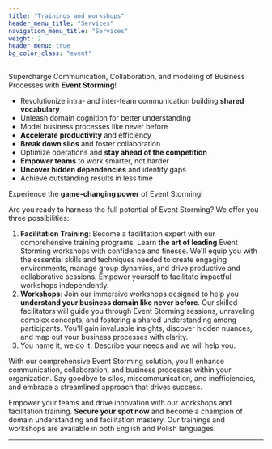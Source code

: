 ```yaml
---
title: "Trainings and workshops"
header_menu_title: "Services"
navigation_menu_title: "Services"
weight: 2
header_menu: true
bg_color_class: "event"
---
```


Supercharge Communication, Collaboration, and modeling of Business Processes with **Event Storming**!

- Revolutionize intra- and inter-team communication building **shared vocabulary**
- Unleash domain cognition for better understanding
- Model business processes like never before
- **Accelerate productivity** and efficiency
- **Break down silos** and foster collaboration
- Optimize operations and **stay ahead of the competition**
- **Empower teams** to work smarter, not harder
- **Uncover hidden dependencies** and identify gaps
- Achieve outstanding results in less time

Experience the **game-changing power** of Event Storming!

Are you ready to harness the full potential of Event Storming? We offer you three possibilities:

1. **Facilitation Training**: Become a facilitation expert with our comprehensive training programs. Learn **the art of leading** Event Storming workshops with confidence and finesse. We'll equip you with the essential skills and techniques needed to create engaging environments, manage group dynamics, and drive productive and collaborative sessions. Empower yourself to facilitate impactful workshops independently.
2. **Workshops**: Join our immersive workshops designed to help you **understand your business domain like never before**. Our skilled facilitators will guide you through Event Storming sessions, unraveling complex concepts, and fostering a shared understanding among participants. You'll gain invaluable insights, discover hidden nuances, and map out your business processes with clarity.
3. You name it, we do it. Describe your needs and we will help you.

With our comprehensive Event Storming solution, you'll enhance communication, collaboration, and business processes within your organization. Say goodbye to silos, miscommunication, and inefficiencies, and embrace a streamlined approach that drives success.

Empower your teams and drive innovation with our workshops and facilitation training.
**Secure your spot now** and become a champion of domain understanding and facilitation mastery.
Our trainings and workshops are available in both English and Polish languages.

---

